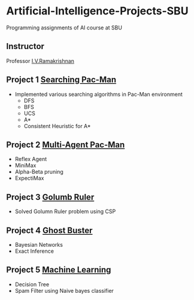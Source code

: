 # Artificial-Intelligence-Projects-SBU
Programming assignments of AI course at SBU
## Instructor
Professor [I.V.Ramakrishnan](https://www.cs.stonybrook.edu/people/faculty/IVRamakrishnan)

## Project 1 [Searching Pac-Man](http://www3.cs.stonybrook.edu/~cse537/project01.html)
  * Implemented various searching algorithms in Pac-Man environment
     * DFS
     * BFS
     * UCS
     * A*
      * Consistent Heuristic for A*
    
## Project 2 [Multi-Agent Pac-Man](http://www3.cs.stonybrook.edu/~cse537/project02.html)
  * Reflex Agent
  * MiniMax
  * Alpha-Beta pruning
  * ExpectiMax
  
## Project 3 [Golumb Ruler](http://www3.cs.stonybrook.edu/~cse537/project03.html)
  * Solved Golumn Ruler problem using CSP
  
## Project 4 [Ghost Buster](http://www3.cs.stonybrook.edu/~cse537/project04.html)
  * Bayesian Networks
  * Exact Inference
  
## Project 5 [Machine Learning](http://www3.cs.stonybrook.edu/~cse537/project05.html)
  * Decision Tree
  * Spam Filter using Naive bayes classifier
